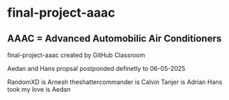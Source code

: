 # final-project-aaac
## AAAC = Advanced Automobilic Air Conditioners
final-project-aaac created by GitHub Classroom

Aedan and Hans propsal postponded definetly to 06-05-2025


RandomXD is Arnesh
theshattercommander is Calvin
Tanjer is Adrian
Hans took my love is Aedan
